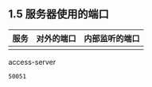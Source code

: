 ## 1.5 服务器使用的端口

| 服务 | 对外的端口 | 内部监听的端口 |
| :--- | :--- | :--- |
|  |  |  |

access-server

```
50051
```

 

